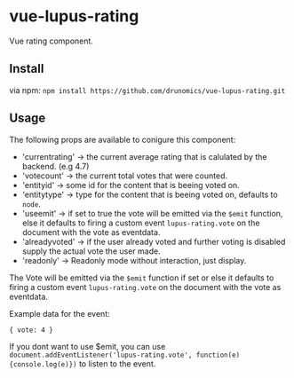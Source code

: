# vue-lupus-rating
Vue rating component.

## Install

via npm:
`npm install https://github.com/drunomics/vue-lupus-rating.git`

## Usage

The following props are available to conigure this component:

* 'currentrating' -> the current average rating that is calulated by the backend. (e.g 4.7)
* 'votecount' -> the current total votes that were counted.
* 'entityid' -> some id for the content that is beeing voted on.
* 'entitytype' -> type for the content that is beeing voted on, defaults to `node`.
* 'useemit' -> if set to true the vote will be emitted via the `$emit` function, else it defaults to firing a custom event `lupus-rating.vote` on the document with the vote as eventdata.
* 'alreadyvoted' -> if the user already voted and further voting is disabled supply the actual vote the user made.
* 'readonly' -> Readonly mode without interaction, just display.

The Vote will be emitted via the `$emit` function if set or else it defaults to firing a custom event `lupus-rating.vote` on the document with the vote as eventdata.

Example data for the event:
```
{ vote: 4 }
```

If you dont want to use $emit, you can use `document.addEventListener('lupus-rating.vote', function(e) {console.log(e)})`
to listen to the event.
